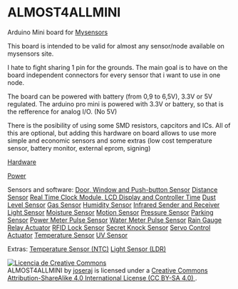 # ALMOST4ALLMINI
Arduino Mini board for [Mysensors](http://www.mysensors.org/)

This board is intended to be valid for almost any sensor/node available on mysensors site.

I hate to fight sharing 1 pin for the grounds.
The main goal is to have on the board independent connectors for every sensor that i want to use in one node.

The board can be powered with battery (from 0,9 to 6,5V), 3.3V or 5V regulated.
The arduino pro mini is powered with 3.3V or battery, so that is the refference for analog I/O. (No 5V)

There is the posibility of using some SMD resistors, capcitors and ICs. All of this are optional, but adding this hardware on board allows to use more simple and economic sensors and some extras (low cost temperature sensor, battery monitor, external eprom, signing)

[Hardware](http://www.mysensors.org/)

[Power](http://www.mysensors.org/)

Sensors and software:
[Door, Window and Push-button Sensor](http://www.mysensors.org/)
[Distance Sensor](http://www.mysensors.org/)
[Real Time Clock Module, LCD Display and Controller Time](http://www.mysensors.org/)
[Dust Level Sensor](http://www.mysensors.org/)
[Gas Sensor](http://www.mysensors.org/)
[Humidity Sensor](http://www.mysensors.org/)
[Infrared Sender and Receiver](http://www.mysensors.org/)
[Light Sensor](http://www.mysensors.org/)
[Moisture Sensor](http://www.mysensors.org/)
[Motion Sensor](http://www.mysensors.org/)
[Pressure Sensor](http://www.mysensors.org/)
[Parking Sensor](http://www.mysensors.org/)
[Power Meter Pulse Sensor](http://www.mysensors.org/)
[Water Meter Pulse Sensor](http://www.mysensors.org/)
[Rain Gauge](http://www.mysensors.org/)
[Relay Actuator](http://www.mysensors.org/)
[RFID Lock Sensor](http://www.mysensors.org/)
[Secret Knock Sensor](http://www.mysensors.org/)
[Servo Control Actuator](http://www.mysensors.org/)
[Temperature Sensor](http://www.mysensors.org/)
[UV Sensor](http://www.mysensors.org/)

Extras:
[Temperature Sensor (NTC)](http://www.mysensors.org/)
[Light Sensor (LDR)](http://www.mysensors.org/)



<a rel="license" href="http://creativecommons.org/licenses/by-sa/4.0/"><img alt="Licencia de Creative Commons" style="border-width:0" src="https://i.creativecommons.org/l/by-sa/4.0/88x31.png" /></a><br /><span xmlns:dct="http://purl.org/dc/terms/" property="dct:title">ALMOST4ALLMINI</span> by <a xmlns:cc="http://creativecommons.org/ns#" href="https://github.com/Joseraj/ALMOST4ALLMINI" property="cc:attributionName" rel="cc:attributionURL">joseraj</a> is licensed under a <a rel="license" href="http://creativecommons.org/licenses/by-sa/4.0/">Creative Commons 
Attribution-ShareAlike 4.0 International License (CC BY-SA 4.0)
</a>.
